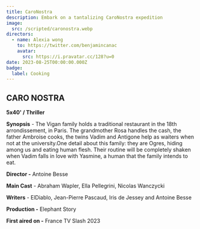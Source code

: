 ```yaml
---
title: CaroNostra
description: Embark on a tantalizing CaroNostra expedition
image:
  src: /scripted/caronostra.webp
directors:
  - name: Alexia wong
    to: https://twitter.com/benjamincanac
    avatar:
      src: https://i.pravatar.cc/128?u=0
date: 2023-08-25T00:00:00.000Z
badge:
  label: Cooking
---
```


## CARO NOSTRA

**5x40' / Thriller**

**Synopsis** - The Vigan family holds a traditional restaurant in the 18th arrondissement, in Paris. The grandmother Rosa handles the cash, the father Ambroise cooks, the twins Vadim and Antigone help as waiters when not at the university.One detail about this family: they are Ogres, hiding among us and eating human flesh. Their routine will be completely shaken when Vadim falls in love with Yasmine, a human that the family intends to eat.

**Director -** Antoine Besse 

**Main Cast** - Abraham Wapler, Ella Pellegrini, Nicolas Wanczycki

**Writers** - ElDiablo, Jean-Pierre Pascaud, Iris de Jessey and Antoine Besse

**Production -** Elephant Story

**First aired on -** France TV Slash 2023
